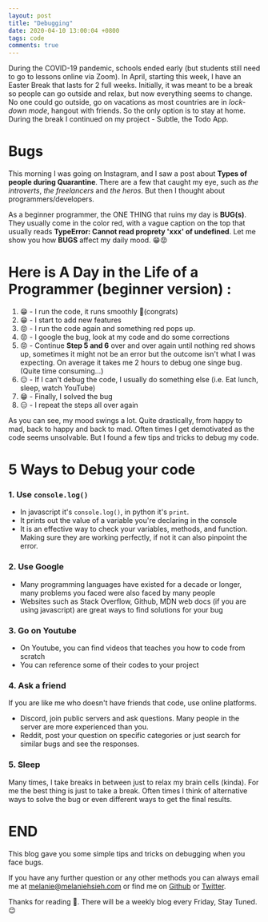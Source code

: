 ```yaml
---
layout: post
title: "Debugging"
date: 2020-04-10 13:00:04 +0800
tags: code
comments: true
---
```


During the COVID-19 pandemic, schools ended early (but students still need to go to lessons online via Zoom). In April, starting this week, I have an Easter Break that lasts for 2 full weeks. Initially, it was meant to be a break so people can go outside and relax, but now everything seems to change. No one could go outside, go on vacations as most countries are in _lock-down mode_, hangout with friends. So the only option is to stay at home. During the break I continued on my project - Subtle, the Todo App.

# Bugs

This morning I was going on Instagram, and I saw a post about **Types of people during Quarantine**. There are a few that caught my eye, such as _the introverts_, _the freelancers_ and _the heros_. But then I thought about programmers/developers.

As a beginner programmer, the ONE THING that ruins my day is **BUG(s)**. They usually come in the color red, with a vague caption on the top that usually reads **TypeError: Cannot read proprety 'xxx' of undefined**. Let me show you how **BUGS** affect my daily mood. 😁😡

# Here is A Day in the Life of a Programmer (beginner version) :

1. 😁 - I run the code, it runs smoothly 👏(congrats)
2. 😁 - I start to add new features
3. 😡 - I run the code again and something red pops up.
4. 😡 - I google the bug, look at my code and do some corrections
5. 😡 - Continue **Step 5 and 6** over and over again until nothing red shows up, sometimes it might not be an error but the outcome isn't what I was expecting. On average it takes me 2 hours to debug one singe bug. (Quite time consuming...)
6. 😑 - If I can't debug the code, I usually do something else (i.e. Eat lunch, sleep, watch YouTube)
7. 😁 - Finally, I solved the bug
8. 😑 - I repeat the steps all over again

As you can see, my mood swings a lot. Quite drastically, from happy to mad, back to happy and back to mad. Often times I get demotivated as the code seems unsolvable. But I found a few tips and tricks to debug my code.

# 5 Ways to Debug your code

### 1. Use `console.log()`

- In javascript it's `console.log()`, in python it's `print`.
- It prints out the value of a variable you're declaring in the console
- It is an effective way to check your variables, methods, and function. Making sure they are working perfectly, if not it can also pinpoint the error.

### 2. Use Google

- Many programming languages have existed for a decade or longer, many problems you faced were also faced by many people
- Websites such as Stack Overflow, Github, MDN web docs (if you are using javascript) are great ways to find solutions for your bug

### 3. Go on Youtube

- On Youtube, you can find videos that teaches you how to code from scratch
- You can reference some of their codes to your project

### 4. Ask a friend

If you are like me who doesn't have friends that code, use online platforms.

- Discord, join public servers and ask questions. Many people in the server are more experienced than you.
- Reddit, post your question on specific categories or just search for similar bugs and see the responses.

### 5. Sleep

Many times, I take breaks in between just to relax my brain cells (kinda). For me the best thing is just to take a break. Often times I think of alternative ways to solve the bug or even different ways to get the final results.

# END

This blog gave you some simple tips and tricks on debugging when you face bugs.

If you have any further question or any other methods you can always email me at <melanie@melaniehsieh.com> or find me on [Github](https://github.com/melaniehsieh) or [Twitter](https://twitter.com/melaniehsieh).

Thanks for reading 👀. There will be a weekly blog every Friday, Stay Tuned.😉
